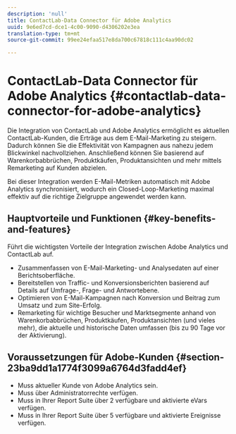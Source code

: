 ```yaml
---
description: 'null'
title: ContactLab-Data Connector für Adobe Analytics
uuid: 9e6ed7cd-dce1-4c00-9090-d4306202e3ea
translation-type: tm+mt
source-git-commit: 99ee24efaa517e8da700c67818c111c4aa90dc02

---
```



# ContactLab-Data Connector für Adobe Analytics {#contactlab-data-connector-for-adobe-analytics}

Die Integration von ContactLab und Adobe Analytics ermöglicht es aktuellen ContactLab-Kunden, die Erträge aus dem E-Mail-Marketing zu steigern. Dadurch können Sie die Effektivität von Kampagnen aus nahezu jedem Blickwinkel nachvollziehen. Anschließend können Sie basierend auf Warenkorbabbrüchen, Produktkäufen, Produktansichten und mehr mittels Remarketing auf Kunden abzielen.

Bei dieser Integration werden E-Mail-Metriken automatisch mit Adobe Analytics synchronisiert, wodurch ein Closed-Loop-Marketing maximal effektiv auf die richtige Zielgruppe angewendet werden kann.

## Hauptvorteile und Funktionen {#key-benefits-and-features}

Führt die wichtigsten Vorteile der Integration zwischen Adobe Analytics und ContactLab auf.

* Zusammenfassen von E-Mail-Marketing- und Analysedaten auf einer Berichtsoberfläche.
* Bereitstellen von Traffic- und Konversionsberichten basierend auf Details auf Umfrage-, Frage- und Antwortebene.
* Optimieren von E-Mail-Kampagnen nach Konversion und Beitrag zum Umsatz und zum Site-Erfolg.
* Remarketing für wichtige Besucher und Marktsegmente anhand von Warenkorbabbrüchen, Produktkäufen, Produktansichten (und vieles mehr), die aktuelle und historische Daten umfassen (bis zu 90 Tage vor der Aktivierung).

## Voraussetzungen für Adobe-Kunden {#section-23ba9dd1a1774f3099a6764d3fadd4ef}

* Muss aktueller Kunde von Adobe Analytics sein.
* Muss über Administratorrechte verfügen.
* Muss in Ihrer Report Suite über 2 verfügbare und aktivierte eVars verfügen.
* Muss in Ihrer Report Suite über 5 verfügbare und aktivierte Ereignisse verfügen.
